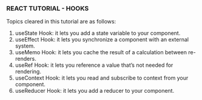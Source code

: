 ### REACT TUTORIAL - HOOKS
Topics cleared in this tutorial are as follows:

1. useState Hook: it lets you add a state variable to your component.
2. useEffect Hook: it lets you synchronize a component with an external system.
3. useMemo Hook: it lets you cache the result of a calculation between re-renders.
4. useRef Hook: it lets you reference a value that’s not needed for rendering.
5. useContext Hook: it lets you read and subscribe to context from your component.
6. useReducer Hook: it lets you add a reducer to your component.